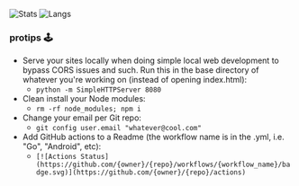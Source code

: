 ![Stats](https://github-readme-stats.vercel.app/api?username=willfolsom&count_private=true&show_icons=true&theme=dark)
![Langs](https://github-readme-stats.vercel.app/api/top-langs/?username=willfolsom&layout=compact&theme=dark)

### protips 🕹️
* Serve your sites locally when doing simple local web development to bypass CORS issues and such. Run this in the base directory of whatever you're working on (instead of opening index.html):
  * ```python -m SimpleHTTPServer 8080```
* Clean install your Node modules:
  * ```rm -rf node_modules; npm i```
* Change your email per Git repo:
  * ```git config user.email "whatever@cool.com"```
* Add GitHub actions to a Readme (the workflow name is in the .yml, i.e. "Go", "Android", etc):
  * ```[![Actions Status](https://github.com/{owner}/{repo}/workflows/{workflow_name}/badge.svg)](https://github.com/{owner}/{repo}/actions)```
